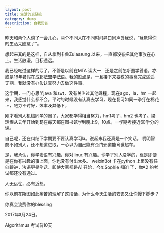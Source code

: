 ```yaml
---
layout: post
title: 生活的真随意
category: dump
description: 自我反省
---
```


昨天和两个人谈了一会儿心，两个不同人在不同时间异口同声对我说，“我觉得你的生活太随意了”。

想起来真的是这样，自从拿到卡鲁Zulassung 以来，一直都没有把其他事放在心上。生活散漫，目标遥远。

我已经吃过这样的亏了，不管是以前在MTA 读大一，还是之前在斯图学德语，亦或是16年暑假在成都法盟学法语。我的缺点是，一旦接下来要做的事离完成遥遥无期，我就没有办法认真努力去做这件事。

这学期，一门心思学java 和swt，没有关注过其他课程，现在algo，la，hm 一起来，我感觉什么都不会。平时的时候没有认真去学习，现在复习如同一拳打在棉花上，吃力不讨好，效率及其低下。

刚才看别人机械同学的圈子，大家都学得相当努力，hm1考了，hm2 也考了。梁玮煜从去年开始到现在每天都在图书馆学到晚上9，10点。一学期考接近60学分的课。

自己呢，还在纠结下学期要不要认真学习la。说起来我还真是一个笑话。
明明智商不如别人，还不知道进取，一心以为自己能有歪门邪道能弯道超车。

是，我承认，你学法语有兴趣，你对linux 有兴趣。你学了别人没学的，但是即便是在你有兴趣的事上面，你也没有付出太多。
weixinBot 卡在python 上面没有任何跟进，法语更是笑话，即使大家都是A1 开始，今年Sophie 都B1 了，你A2 的考试都还没有通过。


人无远忧，必有近愁。


你以前在斯图如此痛苦的理解了这段话，为什么今天生活的安逸又让你慢下脚步？



你真会浪费你的blessing



2017年8月24日。




 Algorithmus 考试前10天

